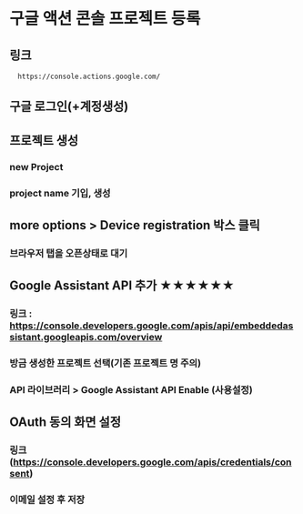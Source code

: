 # 구글 액션 콘솔 프로젝트 등록

## 링크 
      https://console.actions.google.com/


## 구글 로그인(+계정생성)


## 프로젝트 생성


### new Project
### project name 기입, 생성


## more options > Device registration 박스 클릭
### 브라우저 탭을 오픈상태로 대기


## Google Assistant API 추가 ★★★★★★

### 링크 : https://console.developers.google.com/apis/api/embeddedassistant.googleapis.com/overview
### 방금 생성한 프로젝트 선택(기존 프로젝트 명 주의)
### API 라이브러리 > Google Assistant API Enable (사용설정)


## OAuth 동의 화면 설정
### 링크(https://console.developers.google.com/apis/credentials/consent)
### 이메일 설정 후 저장







